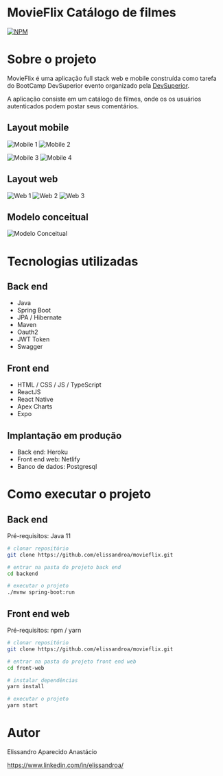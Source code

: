 # MovieFlix Catálogo de filmes
[![NPM](https://img.shields.io/npm/l/react)](https://github.com/elissandroa/movieflix/blob/main/LICENSE) 

# Sobre o projeto



MovieFlix é uma aplicação full stack web e mobile construída como tarefa do BootCamp DevSuperior evento organizado pela [DevSuperior](https://devsuperior.com "Site da DevSuperior").

A aplicação consiste em um catálogo de filmes, onde os os usuários autenticados podem postar seus comentários.

## Layout mobile
![Mobile 1](https://github.com/elissandroa/assets/blob/main/assets/movieflix/movieflix-login-iphon1.png) ![Mobile 2](https://github.com/elissandroa/assets/blob/main/assets/movieflix/movieflix-iphonelogin.png)

![Mobile 3](https://github.com/elissandroa/assets/blob/main/assets/movieflix/movieflix-iphone-listagemdefilmes.png) ![Mobile 4](https://github.com/elissandroa/assets/blob/main/assets/movieflix/movieflix-iphonedetalhesdofilme.png)

## Layout web

![Web 1](https://github.com/elissandroa/assets/blob/main/assets/movieflix/movieflix-weblogin.png)
![Web 2](https://github.com/elissandroa/assets/blob/main/assets/movieflix/movieflix-webcatalogo.png)
![Web 3](https://github.com/elissandroa/assets/blob/main/assets/movieflix/movieflix-webdetalhes.png)


## Modelo conceitual
![Modelo Conceitual](https://github.com/elissandroa/assets/blob/main/assets/movieflis/modeloconceitualmovieflix.png)

# Tecnologias utilizadas
## Back end
- Java
- Spring Boot
- JPA / Hibernate
- Maven
- Oauth2
- JWT Token
- Swagger
## Front end
- HTML / CSS / JS / TypeScript
- ReactJS
- React Native
- Apex Charts
- Expo
## Implantação em produção
- Back end: Heroku
- Front end web: Netlify
- Banco de dados: Postgresql

# Como executar o projeto

## Back end
Pré-requisitos: Java 11

```bash
# clonar repositório
git clone https://github.com/elissandroa/movieflix.git

# entrar na pasta do projeto back end
cd backend

# executar o projeto
./mvnw spring-boot:run
```

## Front end web
Pré-requisitos: npm / yarn

```bash
# clonar repositório
git clone https://github.com/elissandroa/movieflix.git

# entrar na pasta do projeto front end web
cd front-web

# instalar dependências
yarn install

# executar o projeto
yarn start
```

# Autor

Elissandro Aparecido Anastácio

https://www.linkedin.com/in/elissandroa/
